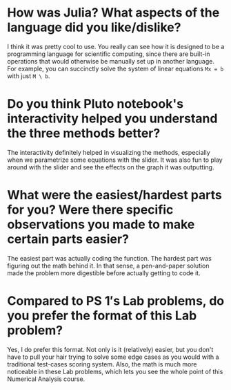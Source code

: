 # How was Julia? What aspects of the language did you like/dislike?

I think it was pretty cool to use. You really can see how it is designed to be a programming language for scientific computing, since there are built-in operations that would otherwise be manually set up in another language. For example, you can succinctly solve the system of linear equations `Mx = b` with just `M \ b`.

# Do you think Pluto notebook's interactivity helped you understand the three methods better?

The interactivity definitely helped in visualizing the methods, especially when we parametrize some equations with the slider. It was also fun to play around with the slider and see the effects on the graph it was outputting.

# What were the easiest/hardest parts for you? Were there specific observations you made to make certain parts easier?

The easiest part was actually coding the function. The hardest part was figuring out the math behind it. In that sense, a pen-and-paper solution made the problem more digestible before actually getting to code it.

# Compared to PS 1′s Lab problems, do you prefer the format of this Lab problem?

Yes, I do prefer this format. Not only is it (relatively) easier, but you don't have to pull your hair trying to solve some edge cases as you would with a traditional test-cases scoring system. Also, the math is much more noticeable in these Lab problems, which lets you see the whole point of this Numerical Analysis course.